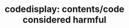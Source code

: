 ---
layout: bookmark
title: 'codedisplay: contents/code considered harmful'
tags:
  - Bookmarks
  - Accessibility
  - Browsers
  - HTML
  - CSS
created: '2023-05-27T05:43:13.269Z'
link: https://ericwbailey.website/published/display-contents-considered-harmful/
id: 579396260
image: https://ericwbailey.website/static/favicons/social/facebook.png
---